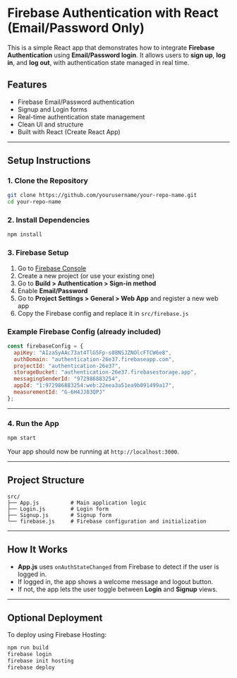 
# Firebase Authentication with React (Email/Password Only)

This is a simple React app that demonstrates how to integrate **Firebase Authentication** using **Email/Password login**. It allows users to **sign up**, **log in**, and **log out**, with authentication state managed in real time.

## Features

- Firebase Email/Password authentication
- Signup and Login forms
- Real-time authentication state management
- Clean UI and structure
- Built with React (Create React App)

---

## Setup Instructions

### 1. Clone the Repository

```bash
git clone https://github.com/yourusername/your-repo-name.git
cd your-repo-name
```

### 2. Install Dependencies

```bash
npm install
```

### 3. Firebase Setup

1. Go to [Firebase Console](https://console.firebase.google.com/)
2. Create a new project (or use your existing one)
3. Go to **Build > Authentication > Sign-in method**
4. Enable **Email/Password**
5. Go to **Project Settings > General > Web App** and register a new web app
6. Copy the Firebase config and replace it in `src/firebase.js`

### Example Firebase Config (already included)

```js
const firebaseConfig = {
  apiKey: "AIzaSyAAc73at4TlG5Fp-s08NSJZNOlcFTCW6e8",
  authDomain: "authentication-26e37.firebaseapp.com",
  projectId: "authentication-26e37",
  storageBucket: "authentication-26e37.firebasestorage.app",
  messagingSenderId: "972986883254",
  appId: "1:972986883254:web:22eea3a51ea9b091499a17",
  measurementId: "G-6H4JJ83QPJ"
};
```

---

### 4. Run the App

```bash
npm start
```

Your app should now be running at `http://localhost:3000`.

---

## Project Structure

```
src/
├── App.js          # Main application logic
├── Login.js        # Login form
├── Signup.js       # Signup form
└── firebase.js     # Firebase configuration and initialization
```

---

## How It Works

- **App.js** uses `onAuthStateChanged` from Firebase to detect if the user is logged in.
- If logged in, the app shows a welcome message and logout button.
- If not, the app lets the user toggle between **Login** and **Signup** views.

---

## Optional Deployment

To deploy using Firebase Hosting:

```bash
npm run build
firebase login
firebase init hosting
firebase deploy
```